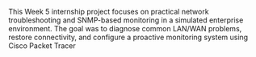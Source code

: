 This Week 5 internship project focuses on practical network troubleshooting and SNMP-based monitoring in a simulated enterprise environment.
The goal was to diagnose common LAN/WAN problems, restore connectivity, and configure a proactive monitoring system using Cisco Packet Tracer
